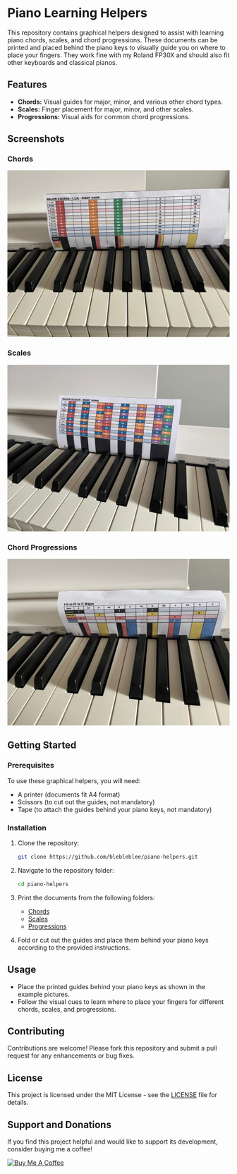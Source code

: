 # Piano Learning Helpers

This repository contains graphical helpers designed to assist with learning piano chords, scales, and chord progressions. These documents can be printed and placed behind the piano keys to visually guide you on where to place your fingers. They work fine with my Roland FP30X and should also fit other keyboards and classical pianos. 

## Features

- **Chords:** Visual guides for major, minor, and various other chord types.
- **Scales:** Finger placement for major, minor, and other scales.
- **Progressions:** Visual aids for common chord progressions.

## Screenshots

### Chords
![Chords Example](images/chords.jpeg)

### Scales
![Scales Example](images/scales.jpeg)

### Chord Progressions
![Chord Progressions Example](images/progressions.jpeg)

## Getting Started

### Prerequisites

To use these graphical helpers, you will need:
- A printer (documents fit A4 format)
- Scissors (to cut out the guides, not mandatory)
- Tape (to attach the guides behind your piano keys, not mandatory)

### Installation

1. Clone the repository:
   ```sh
   git clone https://github.com/blebleblee/piano-helpers.git
   ```

2. Navigate to the repository folder:
   ```sh
   cd piano-helpers
   ```

3. Print the documents from the following folders:
   - [Chords](chords)
   - [Scales](scales)
   - [Progressions](progressions)

4. Fold or cut out the guides and place them behind your piano keys according to the provided instructions.

## Usage

- Place the printed guides behind your piano keys as shown in the example pictures.
- Follow the visual cues to learn where to place your fingers for different chords, scales, and progressions.

## Contributing

Contributions are welcome! Please fork this repository and submit a pull request for any enhancements or bug fixes.

## License

This project is licensed under the MIT License - see the [LICENSE](LICENSE) file for details.

## Support and Donations

If you find this project helpful and would like to support its development, consider buying me a coffee!

[![Buy Me A Coffee](images/bmce.svg)](https://www.buymeacoffee.com/blebleblee)
